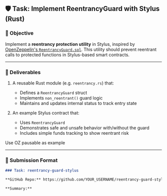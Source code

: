

## 🛡️ Task: Implement ReentrancyGuard with Stylus (Rust)

### 🎯 Objective

Implement a **reentrancy protection utility** in Stylus, inspired by [OpenZeppelin's `ReentrancyGuard.sol`](https://github.com/OpenZeppelin/openzeppelin-contracts/blob/master/contracts/security/ReentrancyGuard.sol). This utility should prevent reentrant calls to protected functions in Stylus-based smart contracts.

---

### 📂 Deliverables

1. A reusable Rust module (e.g. `reentrancy.rs`) that:

   * Defines a `ReentrancyGuard` struct
   * Implements `non_reentrant()` guard logic
   * Maintains and updates internal status to track entry state

2. An example Stylus contract that:

   * Uses `ReentrancyGuard`
   * Demonstrates safe and unsafe behavior with/without the guard
   * Includes simple funds tracking to show reentrant risk

Use OZ pausable as example

---


### 📎 Submission Format

```markdown
### Task: reentrancy-guard-stylus

**GitHub Repo:** https://github.com/YOUR_USERNAME/reentrancy-guard-stylus

**Summary:**  